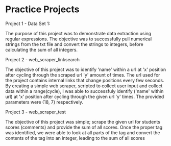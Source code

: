 # Practice Projects 

Project 1 - Data Set 1: 

The purpose of this project was to demonstrate data extraction using regular expressions. The objective was to successfully pull numerical strings from the txt file and convert the strings to integers, before calculating the sum of all integers. 

Project 2 - web_scraper_linksearch

The objective of this project was to identify 'name' within a url at 'x' position after cycling through the scraped url 'y' amount of times. The url used for the project contains internal links that change positions every few seconds. By creating a simple web scraper, scripted to collect user input and collect data within a range(cycle), I was able to successfuly identify ('name' within url) at 'x' position after cycling through the given url 'y' times. The provided parameters were (18, 7) respectively. 

Project 3 - web_scraper_test

The objective of this project was simple; scrape the given url for students scores (comments) and provide the sum of all scores. Once the proper tag was identified, we were able to look at all parts of the tag and convert the contents of the tag into an integer, leading to the sum of all scores
